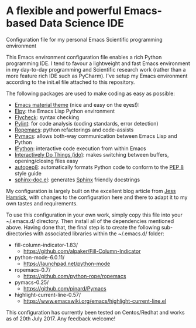 # A flexible and powerful Emacs-based Data Science IDE
Configuration file for my personal Emacs Scientific programming environment

This Emacs environment configuration file enables a rich Python programming IDE. I tend to favour a lightweight and fast Emacs environment in my day-to-day programming and Scientific research work (rather than a more feature rich IDE such as PyCharm).
I've setup my Emacs environment according to the init.el file attached to this repository. 

The following packages are used to make coding as easy as possible:

* [Emacs material theme](https://github.com/cpaulik/emacs-material-theme) (nice and easy on the eyes!): 
* [Elpy](https://github.com/jorgenschaefer/elpy): the Emacs Lisp Python environment
* [Flycheck](http://www.flycheck.org/en/latest/): syntax checking
* [Pylint](https://www.pylint.org/): for code analysis (coding standards, error detection)
* [Ropemacs](https://github.com/python-rope/ropemacs): python refactorings and code-assists 
* [Pymacs](https://github.com/pinard/Pymacs): allows both-way communication between Emacs Lisp and Python 
* [IPython](http://ipython.org/): interactive code execution from within Emacs 
* [Interactively Do Things (ido)](https://www.emacswiki.org/emacs/InteractivelyDoThings): makes switching between buffers, opening/closing files easy
* [autopep8](https://pypi.python.org/pypi/autopep8): automatically formats Python code to conform to the [PEP 8](https://www.python.org/dev/peps/pep-0008/) style guide
* [sphinx-doc.el](https://github.com/naiquevin/sphinx-doc.el): generates [Sphinx](http://www.sphinx-doc.org/en/stable/) friendly docstrings

My configuration is largely built on the excellent blog article from [Jess Hamrick](http://www.jesshamrick.com/2012/09/18/emacs-as-a-python-ide), with changes to the configuration here and there to adapt it to my own tastes and requirements. 

To use this configuration in your own work, simply copy this file into your ~/.emacs.d/ directory. Then install all of the dependencies mentioned above. Having done that, the final step is to create the following sub-directories with associated libraries within 
the ~/.emacs.d/ folder:

* fill-column-indicator-1.83/  
  * https://github.com/alpaker/Fill-Column-Indicator
* python-mode-6.0.11/ 
  * https://launchpad.net/python-mode
* ropemacs-0.7/ 
  * https://github.com/python-rope/ropemacs
* pymacs-0.25/ 
  * https://github.com/pinard/Pymacs
* highlight-current-line-0.57/ 
  * https://www.emacswiki.org/emacs/highlight-current-line.el

This configuration has currently been tested on Centos/Redhat and works as of 20th July 2017. Any feedback welcome!